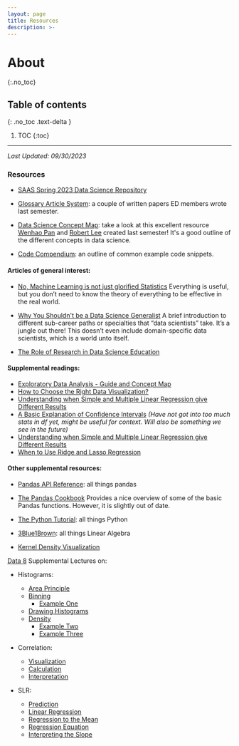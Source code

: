 ```yaml
---
layout: page
title: Resources
description: >-
---
```


# About
{:.no_toc}

## Table of contents
{: .no_toc .text-delta }

1. TOC
{:toc}

---

*Last Updated: 09/30/2023*

### Resources

- [SAAS Spring 2023 Data Science Repository](https://www.notion.so/SAAS-Data-Science-Repository-32fb3a865c1d4c56bd45105cfc4e102c?pvs=4)

- [Glossary Article System](https://www.notion.so/Glossary-173b454542e4455983777bd2fa564289?pvs=4): a couple of written papers ED members wrote last semester.
- [Data Science Concept Map](https://www.notion.so/Robert-Notes-7a31e549867c4bd8acfccd08a099c3ca?pvs=4): take a look at this excellent resource [Wenhao Pan](wenhao1102@berkeley.edu) and [Robert Lee](robertdylee@berkeley.edu) created last semester! It's a good outline of the different concepts in data science.
- [Code Compendium](https://www.notion.so/Code-Compendium-619d1885a3d84ca2bfd1c34d43ab5f51?pvs=4): an outline of common example code snippets.

#### Articles of general interest:

- [No, Machine Learning is not just glorified Statistics](https://towardsdatascience.com/no-machine-learning-is-not-just-glorified-statistics-26d3952234e3)
  Everything is useful, but you don’t need to know the theory of everything to be effective in the real world.

- [Why You Shouldn't be a Data Science Generalist](https://towardsdatascience.com/why-you-shouldnt-be-a-data-science-generalist-f69ea37cdd2c)
  A brief introduction to different sub-career paths or specialties that “data scientists” take. It’s a jungle out there! This doesn’t even include domain-specific data scientists, which is a world unto itself.

- [The Role of Research in Data Science Education](https://hdsr.mitpress.mit.edu/pub/sa5htffr/release/1)

#### Supplemental readings:

- [Exploratory Data Analysis - Guide and Concept Map](https://datascienceguide.github.io/exploratory-data-analysis)
- [How to Choose the Right Data Visualization?](https://chartio.com/learn/charts/how-to-choose-data-visualization/)
- [Understanding when Simple and Multiple Linear Regression give Different Results](https://towardsdatascience.com/understanding-when-simple-and-multiple-linear-regression-give-different-results-7cf6c787766c)
- [A Basic Explanation of Confidence Intervals](https://www.census.gov/programs-surveys/saipe/guidance/confidence-intervals.html)
  *(Have not got into too much stats in df yet, might be useful for context. Will also be something we see in the future)*
- [Understanding when Simple and Multiple Linear Regression give Different Results](https://towardsdatascience.com/understanding-when-simple-and-multiple-linear-regression-give-different-results-7cf6c787766c)
- [When to Use Ridge and Lasso Regression](https://www.statology.org/when-to-use-ridge-lasso-regression/)

#### Other supplemental resources:

- [Pandas API Reference](https://pandas.pydata.org/pandas-docs/stable/reference/index.html): all things pandas

- [The Pandas Cookbook](http://nbviewer.jupyter.org/github/jvns/pandas-cookbook/tree/master/cookbook/)
  Provides a nice overview of some of the basic Pandas functions. However, it is slightly out of date.

- [The Python Tutorial](https://docs.python.org/3.5/tutorial/): all things Python


- [3Blue1Brown](https://www.3blue1brown.com/topics/linear-algebra): all things Linear Algebra

- [Kernel Density Visualization](https://mathisonian.github.io/kde/)
  

[Data 8](http://www.data8.org/) Supplemental Lectures on:
- Histograms:
    - [Area Principle](https://youtu.be/qEYz6D0MKq8)
    - [Binning](https://youtu.be/kREoWbByNZs)
        - [Example One](https://youtu.be/vz5VLqrw-tA)
    - [Drawing Histograms](https://youtu.be/xPv7VNSBJZQ)
    - [Density](https://youtu.be/F8Pv0DWqPls)
        - [Example Two](https://youtu.be/ZwvovAbWUyY)
        - [Example Three](https://youtu.be/Jl5fNPkEcDI)

- Correlation:
  - [Visualization](https://youtu.be/k9-rzXYH11Q)
  - [Calculation](https://youtu.be/uBN0NyAb8GU)
  - [Interpretation](https://youtu.be/-n8LgiYXoXU)

- SLR:
  - [Prediction](https://youtu.be/ojod4DTcFdA)
  - [Linear Regression](https://youtu.be/DS95QoflalM)
  - [Regression to the Mean](https://youtu.be/1-5HJ4cGhBI)
  - [Regression Equation](https://youtu.be/0FR1WREFMb4)
  - [Interpreting the Slope](https://youtu.be/Vf2f50AHPGc)
  

